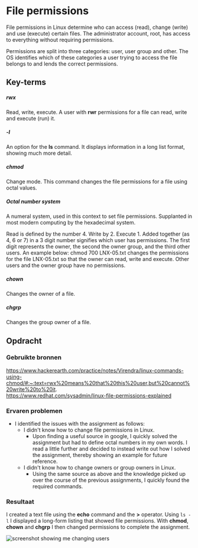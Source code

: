 # File permissions
File permissions in Linux determine who can access (read), change (write) and use (execute) certain files. The administrator account, root, has access to everything without requiring permissions.

Permissions are split into three categories: user, user group and other. The OS identifies which of these categories a user trying to access the file belongs to and lends the correct permissions.

## Key-terms
##### rwx
Read, write, execute. A user with **rwr** permissions for a file can read, write and execute (run) it.

##### -l
An option for the **ls** command. It displays information in a long list format, showing much more detail.

##### chmod
Change mode. This command changes the file permissions for a file using octal values.

##### Octal number system
A numeral system, used in this context to set file permissions. Supplanted in most modern computing by the hexadecimal system.

Read is defined by the number 4. Write by 2. Execute 1. Added together (as 4, 6 or 7) in a 3 digit number signifies which user has permissions. The first digit represents the owner, the second the owner group, and the third other users. An example below:
	chmod 700 LNX-05.txt
changes the permissions for the file LNX-05.txt so that the owner can read, write and execute. Other users and the owner group have no permissions.

##### chown
Changes the owner of a file.

##### chgrp
Changes the group owner of a file.

## Opdracht
### Gebruikte bronnen
https://www.hackerearth.com/practice/notes/Virendra/linux-commands-using-chmod/#:~:text=rwx%20means%20that%20this%20user,but%20cannot%20write%20to%20it.  
https://www.redhat.com/sysadmin/linux-file-permissions-explained


### Ervaren problemen
* I identified the issues with the assignment as follows:
	* I didn't know how to change file permissions in Linux.
		* Upon finding a useful source in google, I quickly solved the assignment but had to define octal numbers in my own words. I read a little further and decided to instead write out how I solved  the assignment, thereby showing an example for future reference.
	* I didn't know how to change owners or group owners in Linux.
		* Using the same source as above and the knowledge picked up over the course of the previous assignments, I quickly found the required commands.

### Resultaat
I created a text file using the **echo** command and the **\>** operator. Using `ls -l` I displayed a long-form listing that showed file permissions. With **chmod**, **chown** and **chgrp** I then changed permissions to complete the assignment.

![screenshot showing me changing users](../../LNX-05_screenshot2.png)